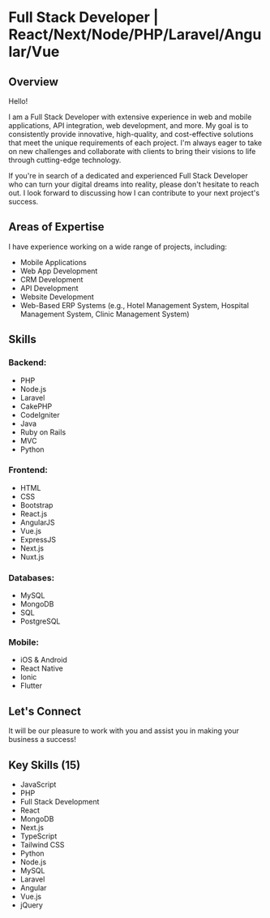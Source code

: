 # Full Stack Developer | React/Next/Node/PHP/Laravel/Angular/Vue

## Overview

Hello!

I am a Full Stack Developer with extensive experience in web and mobile applications, API integration, web development, and more. My goal is to consistently provide innovative, high-quality, and cost-effective solutions that meet the unique requirements of each project. I'm always eager to take on new challenges and collaborate with clients to bring their visions to life through cutting-edge technology.

If you're in search of a dedicated and experienced Full Stack Developer who can turn your digital dreams into reality, please don't hesitate to reach out. I look forward to discussing how I can contribute to your next project's success.

## Areas of Expertise

I have experience working on a wide range of projects, including:

- Mobile Applications
- Web App Development
- CRM Development
- API Development
- Website Development
- Web-Based ERP Systems (e.g., Hotel Management System, Hospital Management System, Clinic Management System)

## Skills

### Backend:
- PHP
- Node.js
- Laravel
- CakePHP
- CodeIgniter
- Java
- Ruby on Rails
- MVC
- Python

### Frontend:
- HTML
- CSS
- Bootstrap
- React.js
- AngularJS
- Vue.js
- ExpressJS
- Next.js
- Nuxt.js

### Databases:
- MySQL
- MongoDB
- SQL
- PostgreSQL

### Mobile:
- iOS & Android
- React Native
- Ionic
- Flutter

## Let's Connect

It will be our pleasure to work with you and assist you in making your business a success!

## Key Skills (15)
- JavaScript
- PHP
- Full Stack Development
- React
- MongoDB
- Next.js
- TypeScript
- Tailwind CSS
- Python
- Node.js
- MySQL
- Laravel
- Angular
- Vue.js
- jQuery
